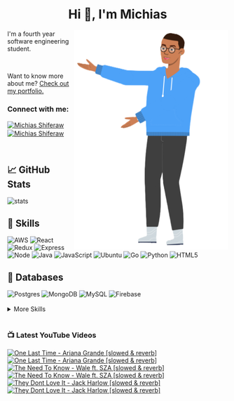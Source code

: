 
<h1 align="center">Hi 👋, I'm Michias</h1>

<div>
<img src="./download.png" align="right" data-canonical-src="https://gyazo.com/eb5c5741b6a9a16c692170a41a49c858.png" height="500" />

</div>

<p float="left">

<div>


I'm a fourth year software engineering student.

<br>


Want to know more about me? [Check out my portfolio.](https://michiasshiferaw.github.io/)


<h3 align="left">Connect with me:</h3>
<p align="left">
<a href="https://www.linkedin.com/in/michiasshiferaw" target="blank"><img align="center" src="https://cdn.svgporn.com/logos/linkedin-icon.svg" alt="Michias Shiferaw" height="30" width="40" /></a>
<a href="https://www.youtube.com/@kuubamusic" target="blank"><img align="center" src="https://cdn.svgporn.com/logos/youtube-icon.svg" alt="Michias Shiferaw" height="30" width="40" /></a>
</p>

<br>


## &#x1f4c8; GitHub Stats
<img alt="stats" src="https://github-readme-stats.vercel.app/api/top-langs/?username=MichiasShiferaw&layout=compact"/>

<br>

## 💼 Skills
<img alt="AWS" src="https://img.shields.io/badge/AWS-%23FF9900.svg?style=for-the-badge&logo=amazon-aws&logoColor=white"/>
<img alt="React" src="https://img.shields.io/badge/react-%2320232a.svg?style=for-the-badge&logo=react&logoColor=%2361DAFB"/>
<img alt="Redux" src="https://img.shields.io/badge/redux-%23593d88.svg?style=for-the-badge&logo=redux&logoColor=white"/>
<img alt="Express" src="https://img.shields.io/badge/express.js-%23404d59.svg?style=for-the-badge&logo=express&logoColor=%2361DAFB"/>
<img alt="Node" src="https://img.shields.io/badge/node.js-6DA55F?style=for-the-badge&logo=node.js&logoColor=white"/>
<img alt="Java" src="https://img.shields.io/badge/java-%23ED8B00.svg?style=for-the-badge&logo=openjdk&logoColor=white"/>
<img alt="JavaScript" src="https://img.shields.io/badge/javascript-%23323330.svg?style=for-the-badge&logo=javascript&logoColor=%23F7DF1E"/>
<img alt="Ubuntu" src="https://img.shields.io/badge/Ubuntu-E95420?style=for-the-badge&logo=ubuntu&logoColor=white"/>
<img alt="Go" src="https://img.shields.io/badge/go-%2300ADD8.svg?style=for-the-badge&logo=go&logoColor=white"/>
<img alt="Python" src="https://img.shields.io/badge/python-3670A0?style=for-the-badge&logo=python&logoColor=ffdd54"/>
<img alt="HTML5" src="https://img.shields.io/badge/html5-%23E34F26.svg?style=for-the-badge&logo=html5&logoColor=white"/>

<br>

## 💾 Databases
<img alt="Postgres" src="https://img.shields.io/badge/postgres-%23316192.svg?style=for-the-badge&logo=postgresql&logoColor=white"/>
<img alt="MongoDB" src="https://img.shields.io/badge/MongoDB-%234ea94b.svg?style=for-the-badge&logo=mongodb&logoColor=white"/>
<img alt="MySQL" src="https://img.shields.io/badge/mysql-%2300f.svg?style=for-the-badge&logo=mysql&logoColor=white"/>
<img alt="Firebase" src="https://img.shields.io/badge/firebase-%23039BE5.svg?style=for-the-badge&logo=firebase"/>

<br>


<br>

<details>
<summary>More Skills</summary>
<br>

<img alt="CSS" src="https://img.shields.io/badge/css3-%231572B6.svg?style=for-the-badge&logo=css3&logoColor=white"/>
<img alt="SASS" src="https://img.shields.io/badge/SASS-hotpink.svg?style=for-the-badge&logo=SASS&logoColor=white"/>
<img alt="Bootstrap" src="https://img.shields.io/badge/bootstrap-%23563D7C.svg?style=for-the-badge&logo=bootstrap&logoColor=white"/>
<img alt="MUI" src="https://img.shields.io/badge/MUI-%230081CB.svg?style=for-the-badge&logo=mui&logoColor=white"/>


<br>

<img alt="SonarQube" src="https://img.shields.io/badge/SonarQube-black?style=for-the-badge&logo=sonarqube&logoColor=4E9BCD"/>
<img alt="SonarLint" src="https://img.shields.io/badge/SonarLint-CB2029?style=for-the-badge&logo=SONARLINT&logoColor=white"/>
<img alt="Selenium" src="https://img.shields.io/badge/-selenium-%43B02A?style=for-the-badge&logo=selenium&logoColor=white"/>

<br>

<img alt="Netlify" src="https://img.shields.io/badge/netlify-%23000000.svg?style=for-the-badge&logo=netlify&logoColor=#00C7B7"/>
<img alt="Jenkins" src="https://img.shields.io/badge/jenkins-%232C5263.svg?style=for-the-badge&logo=jenkins&logoColor=white"/>
<img alt="Github" src="https://img.shields.io/badge/github-%23121011.svg?style=for-the-badge&logo=github&logoColor=white"/>
<img alt="GitLab" src="https://img.shields.io/badge/gitlab-%23181717.svg?style=for-the-badge&logo=gitlab&logoColor=white"/>
<img alt="Git" src="https://img.shields.io/badge/git-%23F05033.svg?style=for-the-badge&logo=git&logoColor=white"/>
<img alt="Nodemon" src="https://img.shields.io/badge/NODEMON-%23323330.svg?style=for-the-badge&logo=nodemon&logoColor=%BBDEAD"/>
<img alt="Canva" src="https://img.shields.io/badge/Canva-%2300C4CC.svg?style=for-the-badge&logo=Canva&logoColor=white"/>
<img alt="Gatsby" src="https://img.shields.io/badge/Gatsby-%23663399.svg?style=for-the-badge&logo=gatsby&logoColor=white"/>
<img alt="Next" src="https://img.shields.io/badge/Next-black?style=for-the-badge&logo=next.js&logoColor=white"/>

</details>

<br>

</div>

</p>



### 📺 Latest YouTube Videos
<!-- BEGIN YOUTUBE-CARDS -->
[![One Last Time - Ariana Grande [slowed & reverb]](https://ytcards.demolab.com/?id=aBd5jWdXpHs&title=One+Last+Time+-+Ariana+Grande+%5Bslowed+%26+reverb%5D&lang=en&timestamp=1683673268&background_color=%230d1117&title_color=%23ffffff&stats_color=%23dedede&width=250&duration=238 "One Last Time - Ariana Grande [slowed & reverb]")](https://www.youtube.com/watch?v=aBd5jWdXpHs#gh-dark-mode-only)[![One Last Time - Ariana Grande [slowed & reverb]](https://ytcards.demolab.com/?id=aBd5jWdXpHs&title=One+Last+Time+-+Ariana+Grande+%5Bslowed+%26+reverb%5D&lang=en&timestamp=1683673268&background_color=%23ffffff&title_color=%2324292f&stats_color=%2357606a&width=250&duration=238 "One Last Time - Ariana Grande [slowed & reverb]")](https://www.youtube.com/watch?v=aBd5jWdXpHs#gh-light-mode-only)
[![The Need To Know - Wale ft. SZA [slowed & reverb]](https://ytcards.demolab.com/?id=HYFGaCo0IRU&title=The+Need+To+Know+-+Wale+ft.+SZA+%5Bslowed+%26+reverb%5D&lang=en&timestamp=1683046808&background_color=%230d1117&title_color=%23ffffff&stats_color=%23dedede&width=250&duration=263 "The Need To Know - Wale ft. SZA [slowed & reverb]")](https://www.youtube.com/watch?v=HYFGaCo0IRU#gh-dark-mode-only)[![The Need To Know - Wale ft. SZA [slowed & reverb]](https://ytcards.demolab.com/?id=HYFGaCo0IRU&title=The+Need+To+Know+-+Wale+ft.+SZA+%5Bslowed+%26+reverb%5D&lang=en&timestamp=1683046808&background_color=%23ffffff&title_color=%2324292f&stats_color=%2357606a&width=250&duration=263 "The Need To Know - Wale ft. SZA [slowed & reverb]")](https://www.youtube.com/watch?v=HYFGaCo0IRU#gh-light-mode-only)
[![They Dont Love It - Jack Harlow [slowed & reverb]](https://ytcards.demolab.com/?id=ZlrBbF25YAc&title=They+Dont+Love+It+-+Jack+Harlow+%5Bslowed+%26+reverb%5D&lang=en&timestamp=1682699283&background_color=%230d1117&title_color=%23ffffff&stats_color=%23dedede&width=250&duration=139 "They Dont Love It - Jack Harlow [slowed & reverb]")](https://www.youtube.com/watch?v=ZlrBbF25YAc#gh-dark-mode-only)[![They Dont Love It - Jack Harlow [slowed & reverb]](https://ytcards.demolab.com/?id=ZlrBbF25YAc&title=They+Dont+Love+It+-+Jack+Harlow+%5Bslowed+%26+reverb%5D&lang=en&timestamp=1682699283&background_color=%23ffffff&title_color=%2324292f&stats_color=%2357606a&width=250&duration=139 "They Dont Love It - Jack Harlow [slowed & reverb]")](https://www.youtube.com/watch?v=ZlrBbF25YAc#gh-light-mode-only)
<!-- END YOUTUBE-CARDS -->


